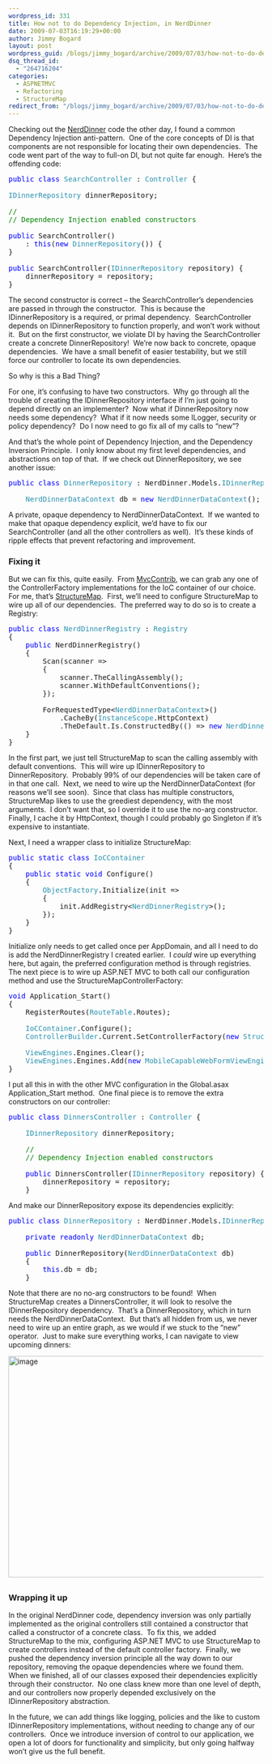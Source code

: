 ```yaml
---
wordpress_id: 331
title: How not to do Dependency Injection, in NerdDinner
date: 2009-07-03T16:19:29+00:00
author: Jimmy Bogard
layout: post
wordpress_guid: /blogs/jimmy_bogard/archive/2009/07/03/how-not-to-do-dependency-injection-in-nerddinner.aspx
dsq_thread_id:
  - "264716204"
categories:
  - ASPNETMVC
  - Refactoring
  - StructureMap
redirect_from: "/blogs/jimmy_bogard/archive/2009/07/03/how-not-to-do-dependency-injection-in-nerddinner.aspx/"
---
```

Checking out the [NerdDinner](http://nerddinner.codeplex.com/) code the other day, I found a common Dependency Injection anti-pattern.&#160; One of the core concepts of DI is that components are not responsible for locating their own dependencies.&#160; The code went part of the way to full-on DI, but not quite far enough.&#160; Here’s the offending code:

<pre><span style="color: blue">public class </span><span style="color: #2b91af">SearchController </span>: <span style="color: #2b91af">Controller </span>{

<span style="color: #2b91af">IDinnerRepository </span>dinnerRepository;

<span style="color: green">//
// Dependency Injection enabled constructors

</span><span style="color: blue">public </span>SearchController()
    : <span style="color: blue">this</span>(<span style="color: blue">new </span><span style="color: #2b91af">DinnerRepository</span>()) {
}

<span style="color: blue">public </span>SearchController(<span style="color: #2b91af">IDinnerRepository </span>repository) {
    dinnerRepository = repository;
}</pre>

[](http://11011.net/software/vspaste)

The second constructor is correct – the SearchController’s dependencies are passed in through the constructor.&#160; This is because the IDinnerRepository is a required, or primal dependency.&#160; SearchController depends on IDinnerRepository to function properly, and won’t work without it.&#160; But on the first constructor, we violate DI by having the SearchController create a concrete DinnerRepository!&#160; We’re now back to concrete, opaque dependencies.&#160; We have a small benefit of easier testability, but we still force our controller to locate its own dependencies.

So why is this a Bad Thing?

For one, it’s confusing to have two constructors.&#160; Why go through all the trouble of creating the IDinnerRepository interface if I’m just going to depend directly on an implementer?&#160; Now what if DinnerRepository now needs some dependency?&#160; What if it now needs some ILogger, security or policy dependency?&#160; Do I now need to go fix all of my calls to “new”?

And that’s the whole point of Dependency Injection, and the Dependency Inversion Principle.&#160; I only know about my first level dependencies, and abstractions on top of that.&#160; If we check out DinnerRepository, we see another issue:

<pre><span style="color: blue">public class </span><span style="color: #2b91af">DinnerRepository </span>: NerdDinner.Models.<span style="color: #2b91af">IDinnerRepository </span>{

    <span style="color: #2b91af">NerdDinnerDataContext </span>db = <span style="color: blue">new </span><span style="color: #2b91af">NerdDinnerDataContext</span>();</pre>

[](http://11011.net/software/vspaste)

A private, opaque dependency to NerdDinnerDataContext.&#160; If we wanted to make that opaque dependency explicit, we’d have to fix our SearchController (and all the other controllers as well).&#160; It’s these kinds of ripple effects that prevent refactoring and improvement.

### 

### Fixing it

But we can fix this, quite easily.&#160; From [MvcContrib](http://www.codeplex.com/MVCContrib), we can grab any one of the ControllerFactory implementations for the IoC container of our choice.&#160; For me, that’s [StructureMap](http://structuremap.sourceforge.net/Default.htm).&#160; First, we’ll need to configure StructureMap to wire up all of our dependencies.&#160; The preferred way to do so is to create a Registry:

<pre><span style="color: blue">public class </span><span style="color: #2b91af">NerdDinnerRegistry </span>: <span style="color: #2b91af">Registry
</span>{
    <span style="color: blue">public </span>NerdDinnerRegistry()
    {
        Scan(scanner =&gt;
        {
            scanner.TheCallingAssembly();
            scanner.WithDefaultConventions();
        });

        ForRequestedType&lt;<span style="color: #2b91af">NerdDinnerDataContext</span>&gt;()
            .CacheBy(<span style="color: #2b91af">InstanceScope</span>.HttpContext)
            .TheDefault.Is.ConstructedBy(() =&gt; <span style="color: blue">new </span><span style="color: #2b91af">NerdDinnerDataContext</span>());
    }
}</pre>

[](http://11011.net/software/vspaste)

In the first part, we just tell StructureMap to scan the calling assembly with default conventions.&#160; This will wire up IDinnerRepository to DinnerRepository.&#160; Probably 99% of our dependencies will be taken care of in that one call.&#160; Next, we need to wire up the NerdDinnerDataContext (for reasons we’ll see soon).&#160; Since that class has multiple constructors, StructureMap likes to use the greediest dependency, with the most arguments.&#160; I don’t want that, so I override it to use the no-arg constructor.&#160; Finally, I cache it by HttpContext, though I could probably go Singleton if it’s expensive to instantiate.

Next, I need a wrapper class to initialize StructureMap:

<pre><span style="color: blue">public static class </span><span style="color: #2b91af">IoCContainer
</span>{
    <span style="color: blue">public static void </span>Configure()
    {
        <span style="color: #2b91af">ObjectFactory</span>.Initialize(init =&gt;
        {
            init.AddRegistry&lt;<span style="color: #2b91af">NerdDinnerRegistry</span>&gt;();
        });
    }
}</pre>

[](http://11011.net/software/vspaste)

Initialize only needs to get called once per AppDomain, and all I need to do is add the NerdDinnerRegistry I created earlier.&#160; I _could_ wire up everything here, but again, the preferred configuration method is through registries.&#160; The next piece is to wire up ASP.NET MVC to both call our configuration method and use the StructureMapControllerFactory:

<pre><span style="color: blue">void </span>Application_Start()
{
    RegisterRoutes(<span style="color: #2b91af">RouteTable</span>.Routes);

    <span style="color: #2b91af">IoCContainer</span>.Configure();
    <span style="color: #2b91af">ControllerBuilder</span>.Current.SetControllerFactory(<span style="color: blue">new </span><span style="color: #2b91af">StructureMapControllerFactory</span>());

    <span style="color: #2b91af">ViewEngines</span>.Engines.Clear();
    <span style="color: #2b91af">ViewEngines</span>.Engines.Add(<span style="color: blue">new </span><span style="color: #2b91af">MobileCapableWebFormViewEngine</span>());
}</pre>

[](http://11011.net/software/vspaste)

I put all this in with the other MVC configuration in the Global.asax Application_Start method.&#160; One final piece is to remove the extra constructors on our controller:

<pre><span style="color: blue">public class </span><span style="color: #2b91af">DinnersController </span>: <span style="color: #2b91af">Controller </span>{

    <span style="color: #2b91af">IDinnerRepository </span>dinnerRepository;

    <span style="color: green">//
    // Dependency Injection enabled constructors

    </span><span style="color: blue">public </span>DinnersController(<span style="color: #2b91af">IDinnerRepository </span>repository) {
        dinnerRepository = repository;
    }</pre>

[](http://11011.net/software/vspaste)

And make our DinnerRepository expose its dependencies explicitly:

<pre><span style="color: blue">public class </span><span style="color: #2b91af">DinnerRepository </span>: NerdDinner.Models.<span style="color: #2b91af">IDinnerRepository </span>{
    
    <span style="color: blue">private readonly </span><span style="color: #2b91af">NerdDinnerDataContext </span>db;

    <span style="color: blue">public </span>DinnerRepository(<span style="color: #2b91af">NerdDinnerDataContext </span>db)
    {
        <span style="color: blue">this</span>.db = db;
    }</pre>

[](http://11011.net/software/vspaste)

Note that there are no no-arg constructors to be found!&#160; When StructureMap creates a DinnersController, it will look to resolve the IDinnerRepository dependency.&#160; That’s a DinnerRepository, which in turn needs the NerdDinnerDataContext.&#160; But that’s all hidden from us, we never need to wire up an entire graph, as we would if we stuck to the “new” operator.&#160; Just to make sure everything works, I can navigate to view upcoming dinners:

[<img style="border-bottom: 0px;border-left: 0px;border-top: 0px;border-right: 0px" border="0" alt="image" src="https://lostechies.com/content/jimmybogard/uploads/2011/03/image_thumb_34149D1D.png" width="644" height="437" />](https://lostechies.com/content/jimmybogard/uploads/2011/03/image_411EA2FB.png) 

## 

### Wrapping it up

In the original NerdDinner code, dependency inversion was only partially implemented as the original controllers still contained a constructor that called a constructor of a concrete class.&#160; To fix this, we added StructureMap to the mix, configuring ASP.NET MVC to use StructureMap to create controllers instead of the default controller factory.&#160; Finally, we pushed the dependency inversion principle all the way down to our repository, removing the opaque dependencies where we found them.&#160; When we finished, all of our classes exposed their dependencies explicitly through their constructor.&#160; No one class knew more than one level of depth, and our controllers now properly depended exclusively on the IDinnerRepository abstraction.

In the future, we can add things like logging, policies and the like to custom IDinnerRepository implementations, without needing to change any of our controllers.&#160; Once we introduce inversion of control to our application, we open a lot of doors for functionality and simplicity, but only going halfway won’t give us the full benefit.